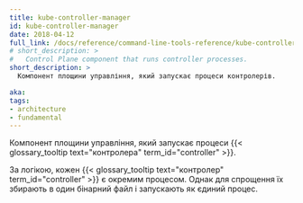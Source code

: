 ```yaml
---
title: kube-controller-manager
id: kube-controller-manager
date: 2018-04-12
full_link: /docs/reference/command-line-tools-reference/kube-controller-manager/
# short_description: >
#   Control Plane component that runs controller processes.
short_description: >
  Компонент площини управління, який запускає процеси контролерів.

aka: 
tags:
- architecture
- fundamental
---
```

<!-- Control Plane component that runs {{< glossary_tooltip text="controller" term_id="controller" >}} processes. -->
Компонент площини управління, який запускає процеси {{< glossary_tooltip text="контролера" term_id="controller" >}}.

<!--more-->

<!-- Logically, each {{< glossary_tooltip text="controller" term_id="controller" >}} is a separate process, but to reduce complexity, they are all compiled into a single binary and run in a single process. -->
За логікою, кожен {{< glossary_tooltip text="контролер" term_id="controller" >}} є окремим процесом. Однак для спрощення їх збирають в один бінарний файл і запускають як єдиний процес.
